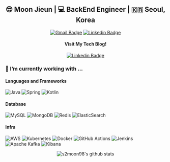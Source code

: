 <div align="center">
  
  ## 😎 Moon Jieun | 💻 BackEnd Engineer | 🇰🇷 Seoul, Korea
  
  [![Gmail Badge](https://img.shields.io/badge/-Gmail-c14438?style=flat-square&logo=Gmail&logoColor=white&link=mailto:s2moon98@gmail.com)](mailto:s2moon98@gmail.com)
  [![Linkedin Badge](https://img.shields.io/badge/-Linkedin-blue?style=flat-square&logo=Linkedin&logoColor=white&link=https://www.linkedin.com/in/jieun-moon-b4a32b212/)](https://www.linkedin.com/in/jieun-moon-b4a32b212/)
  
  #### Visit My Tech Blog!
  [![Linkedin Badge](https://img.shields.io/badge/-tech_blog-black?style=flat-square&link=https://velog.io/@s2moon98)](https://velog.io/@s2moon98)
  
</div>

### 🔭  I’m currently working with ...

#### Languages and Frameworks

![Java](https://img.shields.io/badge/Java-ED8B00?style=for-the-badge&logo=openjdk&logoColor=white)
![Spring](https://img.shields.io/badge/spring-%236DB33F.svg?style=for-the-badge&logo=spring&logoColor=white)
![Kotlin](https://img.shields.io/badge/kotlin-%230095D5.svg?style=for-the-badge&logo=kotlin&logoColor=white)

#### Database

![MySQL](https://img.shields.io/badge/mysql-%2300f.svg?style=for-the-badge&logo=mysql&logoColor=white)
![MongoDB](https://img.shields.io/badge/MongoDB-4EA94B?style=for-the-badge&logo=mongodb&logoColor=white)
![Redis](https://img.shields.io/badge/redis-%23DD0031.svg?&style=for-the-badge&logo=redis&logoColor=white)
![ElasticSearch](https://img.shields.io/badge/Elastic_Search-005571?style=for-the-badge&logo=elasticsearch&logoColor=white)

#### Infra

![AWS](https://img.shields.io/badge/AWS-%23FF9900.svg?style=for-the-badge&logo=amazon-aws&logoColor=white)
![Kubernetes](https://img.shields.io/badge/kubernetes-%23326ce5.svg?style=for-the-badge&logo=kubernetes&logoColor=white)
![Docker](https://img.shields.io/badge/docker-%230db7ed.svg?style=for-the-badge&logo=docker&logoColor=white)
![GitHub Actions](https://img.shields.io/badge/githubactions-%232671E5.svg?style=for-the-badge&logo=githubactions&logoColor=white)
![Jenkins](https://img.shields.io/badge/Jenkins-D24939?style=for-the-badge&logo=Jenkins&logoColor=white)
![Apache Kafka](https://img.shields.io/badge/Apache%20Kafka-000?style=for-the-badge&logo=apachekafka)
![Kibana](https://img.shields.io/badge/Kibana-005571?style=for-the-badge&logo=Kibana&logoColor=white)

<div align="center">
  
![s2moon98's github stats](https://github-readme-stats.vercel.app/api/?username=s2moon98&show_icons=true&title_color=1F75C8&icon_color=2AA410&text_color=043667&bg_color=ffffff) 

</div>
